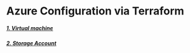 # Azure Configuration via Terraform

##### [1. Virtual machine](vm.tf)
##### [2. Storage Account](storageAccount.tf)
#####
#####
#####

